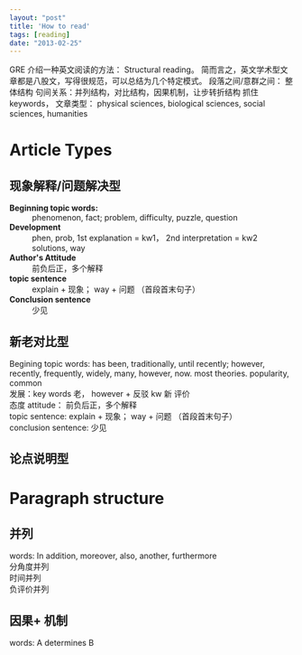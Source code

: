 ```yaml
---
layout: "post"
title: 'How to read'
tags: [reading]
date: "2013-02-25"
---
```


GRE 介绍一种英文阅读的方法： Structural reading。 简而言之，英文学术型文章都是八股文，写得很规范，可以总结为几个特定模式。
段落之间/意群之间： 整体结构
句间关系：并列结构，对比结构，因果机制，让步转折结构
抓住keywords，
文章类型： physical sciences, biological sciences, social sciences, humanities

# Article Types

## 现象解释/问题解决型

<dl>
  <dt><strong>Beginning topic words:</strong></dt>
  <dd>phenomenon, fact; problem, difficulty, puzzle, question</dd>
  <dt><strong>Development</strong></dt>
  <dd>phen, prob, 1st explanation = kw1，  2nd interpretation = kw2 solutions, way</dd>
  <dt><strong>Author's Attitude</strong></dt>
  <dd>前负后正，多个解释</dd>
  <dt><strong>topic sentence</strong></dt>
  <dd>explain + 现象； way + 问题 （首段首末句子） </dd>
  <dt><strong>Conclusion sentence</strong></dt>
  <dd>少见</dd>
</dl>

## 新老对比型

Begining topic words: has been, traditionally, until recently; however, recently, frequently, widely, many, however, now. most theories. popularity, common  
发展：key words 老， however + 反驳 kw 新 评价  
态度 attitude： 前负后正，多个解释  
topic sentence: explain + 现象； way + 问题 （首段首末句子）  
conclusion sentence: 少见  

## 论点说明型

# Paragraph structure

## 并列

words: In addition, moreover, also, another, furthermore  
分角度并列  
时间并列  
负评价并列  

## 因果+ 机制

words: A determines B